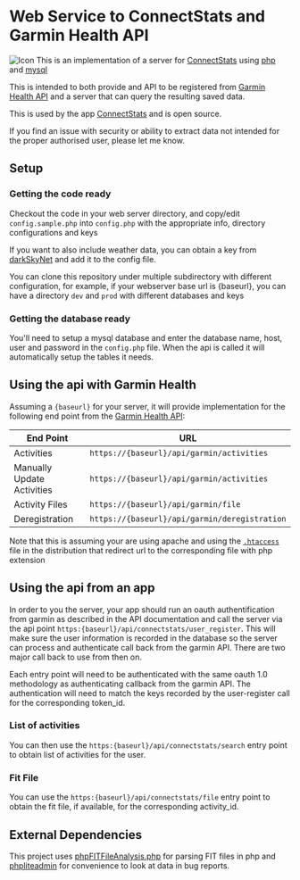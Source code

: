 # Web Service to ConnectStats and Garmin Health API

![Icon](https://github.com/roznet/connectstats/raw/master/ConnectStats/Media.xcassets/ConnectStatsNewAppIcon.appiconset/ConnectStatsNewAppIcon76.png) 
This is an implementation of a server for [ConnectStats](https://github.com/roznet/connectstats) using [php](https://www.php.net) and [mysql](https://www.mysql.com)

This is intended to both provide and API to be registered from [Garmin Health API](https://developer.garmin.com/health-api/overview/) and a server that can query the resulting saved data.

This is used by the app [ConnectStats](https://github.com/roznet/connectstats) and is open source.

If you find an issue with security or ability to extract data not intended for the proper authorised user, please let me know.

## Setup

### Getting the code ready

Checkout the code in your web server directory, and copy/edit `config.sample.php` into `config.php` with the appropriate info, directory configurations and keys

If you want to also include weather data, you can obtain a key from [darkSkyNet](https://darksky.net/dev) and add it to the config file.

You can clone this repository under multiple subdirectory with different configuration, for example, if your webserver base url is {baseurl}, you can have a directory `dev` and `prod` with different databases and keys

### Getting the database ready

You'll need to setup a mysql database and enter the database name, host, user and password in the `config.php` file. When the api is called it will automatically setup the tables it needs.

## Using the api with Garmin Health

Assuming a `{baseurl}` for your server, it will provide implementation for the following end point from the [Garmin Health API](https://developer.garmin.com/health-api/overview/):

| End Point                  | URL                                           | 
|----------------------------|-----------------------------------------------|
| Activities                 | `https://{baseurl}/api/garmin/activities`     |
| Manually Update Activities | `https://{baseurl}/api/garmin/activities`     |
| Activity Files             | `https://{baseurl}/api/garmin/file`           |
| Deregistration             | `https://{baseurl}/api/garmin/deregistration` |

Note that this is assuming your are using apache and using the [`.htaccess`](https://github.com/roznet/connectstats_server/blob/master/.htaccess) file in the distribution that redirect url to the corresponding file with php extension


## Using the api from an app

In order to you the server, your app should run an oauth authentification from garmin as described in the API documentation and call the server via the api point `https:{baseurl}/api/connectstats/user_register`. This will make sure the user information is recorded in the database so the server can process and authenticate call back from the garmin API. There are two major call back to use from then on.

Each entry point will need to be authenticated with the same oauth 1.0 methodology as authenticating callback from the garmin API. The authentication will need to match the keys recorded by the user-register call for the corresponding token_id.

### List of activities 

You can then use the `https:{baseurl}/api/connectstats/search` entry point to obtain list of activities for the user. 

### Fit File

You can use the `https:{baseurl}/api/connectstats/file` entry point to obtain the fit file, if available, for the corresponding activity_id.

## External Dependencies

This project uses [phpFITFileAnalysis.php](https://github.com/adriangibbons/php-fit-file-analysis) for parsing FIT files in php and [phpliteadmin](https://www.phpliteadmin.org) for convenience to look at data in bug reports.
